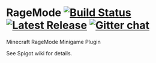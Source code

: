 # RageMode [![Build Status](https://travis-ci.org/KWStudios/RageMode.svg?branch=master)](https://travis-ci.org/KWStudios/RageMode) [![Latest Release](https://img.shields.io/github/release/KWStudios/RageMode.svg)](https://github.com/KWStudios/RageMode/releases) [![Gitter chat](https://badges.gitter.im/KWStudios/RageMode.png)](https://gitter.im/KWStudios/RageMode)
Minecraft RageMode Minigame Plugin

See Spigot wiki for details.

